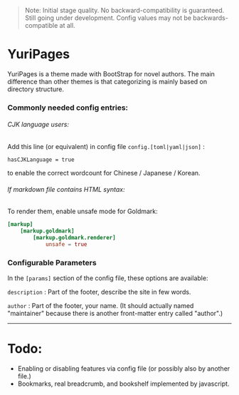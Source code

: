 > Note: Initial stage quality. No backward-compatibility is guaranteed. Still going under development. Config values may not be backwards-compatible at all.

# YuriPages

YuriPages is a theme made with BootStrap for novel authors. The main difference than other themes is that categorizing is mainly based on directory structure.

### **Commonly needed config entries**:

###### CJK language users:

Add this line (or equivalent) in config file `config.[toml|yaml|json]` :

`hasCJKLanguage = true`

to enable the correct wordcount for Chinese / Japanese / Korean.

###### If markdown file contains HTML syntax:

To render them, enable unsafe mode for Goldmark:

```toml
[markup]
	[markup.goldmark]
		[markup.goldmark.renderer]
			unsafe = true
```



### Configurable Parameters

In the `[params]` section of the config file, these options are available:

`description`  : Part of the footer, describe the site in few words.

`author` : Part of the footer, your name. (It should actually named "maintainer" because there is another front-matter entry called "author".)

------

# Todo:

- Enabling or disabling features via config file (or possibly also by another file.)
- Bookmarks, real breadcrumb, and bookshelf implemented by javascript.